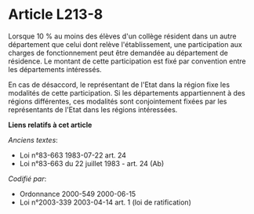 # Article L213-8

Lorsque 10 % au moins des élèves d'un collège résident dans un autre département que celui dont relève l'établissement, une
participation aux charges de fonctionnement peut être demandée au département de résidence. Le montant de cette participation
est fixé par convention entre les départements intéressés.

En cas de désaccord, le représentant de l'Etat dans la région fixe les modalités de cette participation. Si les départements
appartiennent à des régions différentes, ces modalités sont conjointement fixées par les représentants de l'Etat dans les
régions intéressées.

**Liens relatifs à cet article**

_Anciens textes_:

  - Loi n°83-663 1983-07-22 art. 24
  - Loi n°83-663 du 22 juillet 1983 - art. 24 (Ab)

_Codifié par_:

  - Ordonnance 2000-549 2000-06-15
  - Loi n°2003-339 2003-04-14 art. 1 (loi de ratification)
